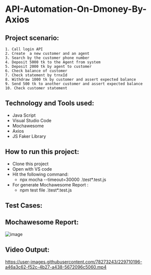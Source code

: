 # API-Automation-On-Dmoney-By-Axios
## Project scenario:
    1. Call login API
    2. Create  a new customer and an agent
    3. Search by the customer phone number
    4. Deposit 5000 tk to the Agent from system
    5. Deposit 2000 tk by agent to customer 
    6. Check balance of customer
    7. Check statement by trnxId 
    8. Withdraw 1000 tk by customer and assert expected balance
    9. Send 500 tk to another customer and assert expected balance
    10. Check customer statement
   
 ## Technology and Tools used: 
- Java Script
- Visual Studio Code
- Mochawesome
- Axios
- JS Faker Library

## How to run this project: 
- Clone this project
- Open with VS code
- Hit the following command: 
    - npx mocha --timeout=30000 .\test\*.test.js
- For generate Mochawesome Report : 
    - npm test file .\test\*.test.js
    
## Test Cases:


## Mochawesome Report:
![image](https://user-images.githubusercontent.com/78273243/229709919-0bffc13a-f9ab-4029-af44-4aed1631ab84.png)

## Video Output: 

https://user-images.githubusercontent.com/78273243/229710196-a46a3c62-f52c-4b27-a438-5672096c5060.mp4

